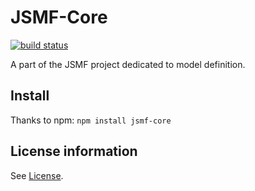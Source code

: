 # JSMF-Core

[![build status](https://git.list.lu/jsmf/jsmf-core/badges/master/build.svg)](https://git.list.lu/jsmf/jsmf-core/commits/master)

A part of the JSMF project dedicated to model definition.

## Install

Thanks to npm: `npm install jsmf-core`

## License information

See [License](LICENSE).

